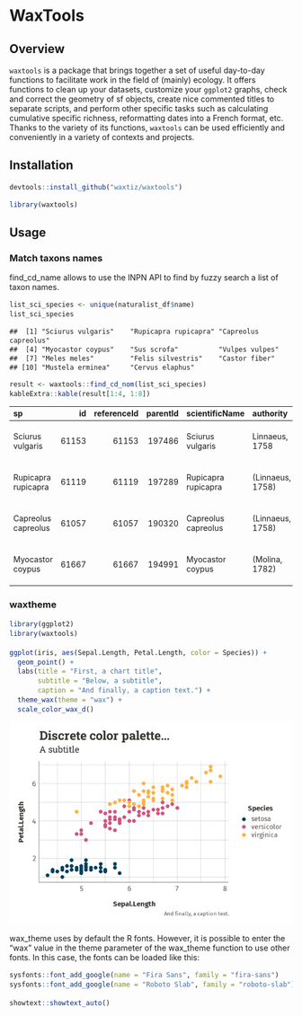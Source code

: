 
<!-- README.md is generated from README.Rmd. Please edit that file -->

# WaxTools

## Overview

`waxtools` is a package that brings together a set of useful day-to-day
functions to facilitate work in the field of (mainly) ecology. It offers
functions to clean up your datasets, customize your `ggplot2` graphs,
check and correct the geometry of sf objects, create nice commented
titles to separate scripts, and perform other specific tasks such as
calculating cumulative specific richness, reformatting dates into a
French format, etc. Thanks to the variety of its functions, `waxtools`
can be used efficiently and conveniently in a variety of contexts and
projects.

## Installation

``` r
devtools::install_github("waxtiz/waxtools")
```

``` r
library(waxtools)
```

## Usage

### Match taxons names

find_cd_name allows to use the INPN API to find by fuzzy search a list
of taxon names.

``` r
list_sci_species <- unique(naturalist_df$name)
list_sci_species
```

    ##  [1] "Sciurus vulgaris"    "Rupicapra rupicapra" "Capreolus capreolus"
    ##  [4] "Myocastor coypus"    "Sus scrofa"          "Vulpes vulpes"      
    ##  [7] "Meles meles"         "Felis silvestris"    "Castor fiber"       
    ## [10] "Mustela erminea"     "Cervus elaphus"

``` r
result <- waxtools::find_cd_nom(list_sci_species)
kableExtra::kable(result[1:4, 1:8])
```

<table>
<thead>
<tr>
<th style="text-align:left;">
sp
</th>
<th style="text-align:right;">
id
</th>
<th style="text-align:right;">
referenceId
</th>
<th style="text-align:right;">
parentId
</th>
<th style="text-align:left;">
scientificName
</th>
<th style="text-align:left;">
authority
</th>
<th style="text-align:left;">
fullName
</th>
<th style="text-align:left;">
fullNameHtml
</th>
</tr>
</thead>
<tbody>
<tr>
<td style="text-align:left;">
Sciurus vulgaris
</td>
<td style="text-align:right;">
61153
</td>
<td style="text-align:right;">
61153
</td>
<td style="text-align:right;">
197486
</td>
<td style="text-align:left;">
Sciurus vulgaris
</td>
<td style="text-align:left;">
Linnaeus, 1758
</td>
<td style="text-align:left;">
Sciurus vulgaris Linnaeus, 1758
</td>
<td style="text-align:left;">
\<i\>Sciurus vulgaris\</i\> Linnaeus, 1758
</td>
</tr>
<tr>
<td style="text-align:left;">
Rupicapra rupicapra
</td>
<td style="text-align:right;">
61119
</td>
<td style="text-align:right;">
61119
</td>
<td style="text-align:right;">
197289
</td>
<td style="text-align:left;">
Rupicapra rupicapra
</td>
<td style="text-align:left;">
(Linnaeus, 1758)
</td>
<td style="text-align:left;">
Rupicapra rupicapra (Linnaeus, 1758)
</td>
<td style="text-align:left;">
\<i\>Rupicapra rupicapra\</i\> (Linnaeus, 1758)
</td>
</tr>
<tr>
<td style="text-align:left;">
Capreolus capreolus
</td>
<td style="text-align:right;">
61057
</td>
<td style="text-align:right;">
61057
</td>
<td style="text-align:right;">
190320
</td>
<td style="text-align:left;">
Capreolus capreolus
</td>
<td style="text-align:left;">
(Linnaeus, 1758)
</td>
<td style="text-align:left;">
Capreolus capreolus (Linnaeus, 1758)
</td>
<td style="text-align:left;">
\<i\>Capreolus capreolus\</i\> (Linnaeus, 1758)
</td>
</tr>
<tr>
<td style="text-align:left;">
Myocastor coypus
</td>
<td style="text-align:right;">
61667
</td>
<td style="text-align:right;">
61667
</td>
<td style="text-align:right;">
194991
</td>
<td style="text-align:left;">
Myocastor coypus
</td>
<td style="text-align:left;">
(Molina, 1782)
</td>
<td style="text-align:left;">
Myocastor coypus (Molina, 1782)
</td>
<td style="text-align:left;">
\<i\>Myocastor coypus\</i\> (Molina, 1782)
</td>
</tr>
</tbody>
</table>

### waxtheme

``` r
library(ggplot2)
library(waxtools)

ggplot(iris, aes(Sepal.Length, Petal.Length, color = Species)) +
  geom_point() +
  labs(title = "First, a chart title",
       subtitle = "Below, a subtitle",
       caption = "And finally, a caption text.") +
  theme_wax(theme = "wax") +
  scale_color_wax_d()
```

![](README_files/unnamed-chunk-7-1.png)<!-- -->

wax_theme uses by default the R fonts. However, it is possible to enter
the “wax” value in the theme parameter of the wax_theme function to use
other fonts. In this case, the fonts can be loaded like this:

``` r
sysfonts::font_add_google(name = "Fira Sans", family = "fira-sans")
sysfonts::font_add_google(name = "Roboto Slab", family = "roboto-slab")

showtext::showtext_auto()
```
